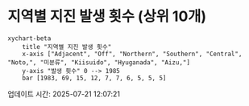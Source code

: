 # 지역별 지진 발생 횟수 (상위 10개)

```mermaid
xychart-beta
    title "지역별 지진 발생 횟수"
    x-axis ["Adjacent", "Off", "Northern", "Southern", "Central", "Noto,", "미분류", "Kiisuido", "Hyuganada", "Aizu,"]
    y-axis "발생 횟수" 0 --> 1985
    bar [1983, 69, 15, 12, 7, 7, 6, 5, 5, 5]
```

업데이트 시간: 2025-07-21 12:07:21
